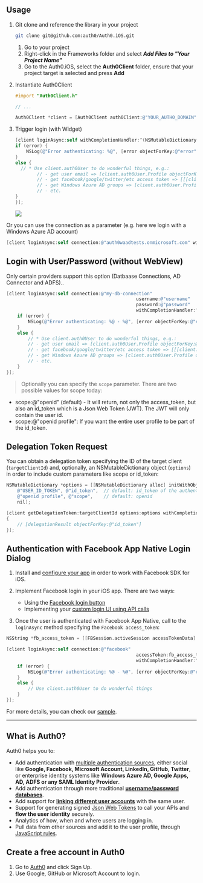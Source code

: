## Usage

1. Git clone and reference the library in your project

	```bash
	git clone git@github.com:auth0/Auth0.iOS.git
	```

	1. Go to your project 
	2. Right-click in the Frameworks folder and select ___Add Files to "Your Project Name"___
	3. Go to the Auth0.iOS, select the __Auth0Client__ folder, ensure that your project target is selected and press __Add__

2. Instantiate Auth0Client

	```Objective-c
	#import "Auth0Client.h"
	
	// ...
	
	Auth0Client *client = [Auth0Client auth0Client:@"YOUR_AUTH0_DOMAIN" clientId:@"YOUR_CLIENT_ID"];
	```

3. Trigger login (with Widget) 

	```Objective-c
	[client loginAsync:self withCompletionHandler:^(NSMutableDictionary* error) {
    if (error) {
    	NSLog(@"Error authenticating: %@", [error objectForKey:@"error"]);
    }
    else {         
      // * Use client.auth0User to do wonderful things, e.g.:
			// - get user email => [client.auth0User.Profile objectForKey:@"email"]
			// - get facebook/google/twitter/etc access token => [[[client.auth0User.Profile objectForKey:@"identities"] objectAtIndex:0] objectForKey:@"access_token"]
			// - get Windows Azure AD groups => [client.auth0User.Profile objectForKey:@"groups"]
			// - etc.
    }
	}];
	```

	![](http://puu.sh/4nZfX.png)

Or you can use the connection as a parameter (e.g. here we login with a Windows Azure AD account)

```Objective-c
[client loginAsync:self connection:@"auth0waadtests.onmicrosoft.com" withCompletionHandler:^(NSMutableDictionary* error) { ... }];
```

## Login with User/Password (without WebView)

Only certain providers support this option (Datbaase Connections, AD Connector and ADFS)..

```Objective-c
[client loginAsync:self connection:@"my-db-connection" 
												username:@"username"
												password:@"password"
												withCompletionHandler:^(NSMutableDictionary* error) {
	if (error) {
		NSLog(@"Error authenticating: %@ - %@", [error objectForKey:@"error"], [error objectForKey:@"error_description"]);
	}
	else {
		// * Use client.auth0User to do wonderful things, e.g.:
		// - get user email => [client.auth0User.Profile objectForKey:@"email"]
		// - get facebook/google/twitter/etc access token => [[[client.auth0User.Profile objectForKey:@"identities"] objectAtIndex:0] objectForKey:@"access_token"]
		// - get Windows Azure AD groups => [client.auth0User.Profile objectForKey:@"groups"]
		// - etc.
	}
}];
```

> Optionally you can specify the `scope` parameter. There are two possible values for scope today:
* scope:@"openid" (default) - It will return, not only the access_token, but also an id_token which is a Json Web Token (JWT). The JWT will only contain the user id.
* scope:@"openid profile": If you want the entire user profile to be part of the id_token.

## Delegation Token Request

You can obtain a delegation token specifying the ID of the target client (`targetClientId`) and, optionally, an NSMutableDictionary object (`options`) in order to include custom parameters like scope or id_token:

```Objective-c
NSMutableDictionary *options = [[NSMutableDictionary alloc] initWithObjectsAndKeys:
	@"USER_ID_TOKEN", @"id_token", 	// default: id_token of the authenticated user (client.auth0User.IdToken)
	@"openid profile", @"scope", 	// default: openid
	nil];

[client getDelegationToken:targetClientId options:options withCompletionHandler:^(NSMutableDictionary* delegationResult)
{
	// [delegationResult objectForKey:@"id_token"]
}];
```

## Authentication with Facebook App Native Login Dialog

1. Install and [configure your app](https://developers.facebook.com/docs/ios/getting-started/) in order to work with Facebook SDK for iOS.

2. Implement Facebook login in your iOS app. There are two ways:
	* Using the [Facebook login button](https://developers.facebook.com/docs/facebook-login/ios/v2.0#login-button)
	* Implementing your [custom login UI using API calls](https://developers.facebook.com/docs/facebook-login/ios/v2.0#login-apicalls)

3. Once the user is authenticated with Facebook App Native, call to the `loginAsync` method specifying the `Facebook access_token`:

```Objective-c
NSString *fb_access_token = [[FBSession.activeSession accessTokenData] accessToken];

[client loginAsync:self connection:@"facebook" 
												accessToken:fb_access_token
												withCompletionHandler:^(NSMutableDictionary* error) {
	if (error) {
		NSLog(@"Error authenticating: %@ - %@", [error objectForKey:@"error"], [error objectForKey:@"error_description"]);
	}
	else {
		// Use client.auth0User to do wonderful things
	}
}];
```

For more details, you can check our [sample](/Auth0Client.AppNativeLoginSample).

---

## What is Auth0?

Auth0 helps you to:

* Add authentication with [multiple authentication sources](https://docs.auth0.com/identityproviders), either social like **Google, Facebook, Microsoft Account, LinkedIn, GitHub, Twitter**, or enterprise identity systems like **Windows Azure AD, Google Apps, AD, ADFS or any SAML Identity Provider**. 
* Add authentication through more traditional **[username/password databases](https://docs.auth0.com/mysql-connection-tutorial)**.
* Add support for **[linking different user accounts](https://docs.auth0.com/link-accounts)** with the same user.
* Support for generating signed [Json Web Tokens](https://docs.auth0.com/jwt) to call your APIs and **flow the user identity** securely.
* Analytics of how, when and where users are logging in.
* Pull data from other sources and add it to the user profile, through [JavaScript rules](https://docs.auth0.com/rules).

## Create a free account in Auth0

1. Go to [Auth0](http://developers.auth0.com) and click Sign Up.
2. Use Google, GitHub or Microsoft Account to login.
